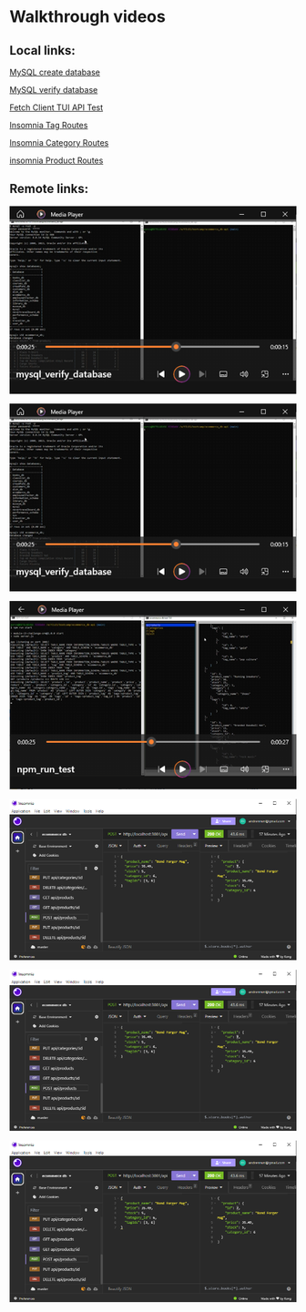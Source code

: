 # Walkthrough videos

## Local links:
[MySQL create database](vid/mysql_create_database.mp4)

[MySQL verify database](vid/insomnia_products_routes.mp4)

[Fetch Client TUI API Test](vid/npm_run_test.mp4)

[Insomnia Tag Routes](vid/insomnia_tag_routes.mp4)

[Insomnia Category Routes](vid/insomnia_categories_routes.mp4)

[insomnia Product Routes](vid/insomnia_products_routes.mp4)



## Remote links:
[![MySQL create database](img/video_mysql.png 'MySQL create database')](https://drive.google.com/file/d/1-fpA2lZgVW6o22dKFdx-je50dEWlKbFC/view?usp=sharing)

[![MySQL verify database](img/video_mysql.png 'MySQL verify database')](https://drive.google.com/file/d/1-fMpgiYOQ4AozIxoqb7_nnAk4GvFXRmn/view?usp=sharing)

[![Fetch Client TUI API Test](img/video.png 'Cilent TUI API Test')](https://drive.google.com/file/d/1-bdjV9ckpVGjkkzbBI8fW6xElixZmE9t/view?usp=sharing)

[![Insomnia Tag Routes](img/insomnia.png 'Insomnia Tag Routes')](https://drive.google.com/file/d/1-lDpzxlBBV1Timty6GSb2pmwMzzx6G_N/view?usp=sharing)

[![Insomnia Category Routes](img/insomnia.png 'Insomnia Category Routes')](https://drive.google.com/file/d/1-in6R8bZd9zKrDeuUuSsqkDrUiBd_ELY/view?usp=sharing)

[![insomnia Product Routes](img/insomnia.png 'Insomnia Product Routes')](https://drive.google.com/file/d/1-j7jE177vMlKvUJzWHwB5mf5P32HklOh/view?usp=sharing)

